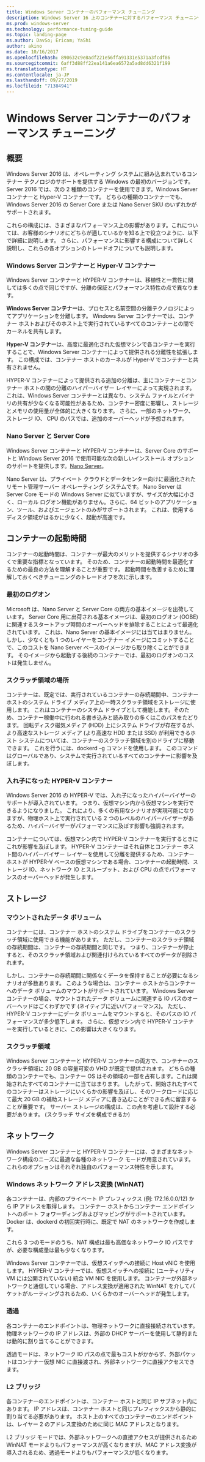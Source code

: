 ```yaml
---
title: Windows Server コンテナーのパフォーマンス チューニング
description: Windows Server 16 上のコンテナーに対するパフォーマンス チューニングに関する推奨事項
ms.prod: windows-server
ms.technology: performance-tuning-guide
ms.topic: landing-page
ms.author: DavSo; Ericam; YaShi
author: akino
ms.date: 10/16/2017
ms.openlocfilehash: 890632c9e8adf221e56ffa91331e5371a3fcdf86
ms.sourcegitcommit: 6aff3d88ff22ea141a6ea6572a5ad8dd6321f199
ms.translationtype: HT
ms.contentlocale: ja-JP
ms.lasthandoff: 09/27/2019
ms.locfileid: "71384941"
---
```

# <a name="performance-tuning-windows-server-containers"></a>Windows Server コンテナーのパフォーマンス チューニング

## <a name="introduction"></a>概要
Windows Server 2016 は、オペレーティング システムに組み込まれているコンテナー テクノロジのサポートを提供する Windows の最初のバージョンです。 Server 2016 では、次の 2 種類のコンテナーを使用できます。Windows Server コンテナーと Hyper-V コンテナーです。 どちらの種類のコンテナーでも、Windows Server 2016 の Server Core または Nano Server SKU のいずれかがサポートされます。 

これらの構成には、さまざまなパフォーマンス上の影響があります。これについては、お客様のシナリオにどちらが適しているかを知る上で役立つように、以下で詳細に説明します。 さらに、パフォーマンスに影響する構成について詳しく説明し、これらの各オプションのトレードオフについても説明します。

### <a name="windows-server-container-and-hyper-v-containers"></a>Windows Server コンテナーと Hyper-V コンテナー

Windows Server コンテナーと HYPER-V コンテナーは、移植性と一貫性に関しては多くの点で同じですが、分離の保証とパフォーマンス特性の点で異なります。

**Windows Server コンテナー**は、プロセスと名前空間の分離テクノロジによってアプリケーションを分離します。 Windows Server コンテナーでは、コンテナー ホストおよびそのホスト上で実行されているすべてのコンテナーとの間でカーネルを共有します。

**Hyper-V コンテナー**は、高度に最適化された仮想マシンで各コンテナーを実行することで、Windows Server コンテナーによって提供される分離性を拡張します。 この構成では、コンテナー ホストのカーネルが Hyper-V でコンテナーと共有されません。

HYPER-V コンテナーによって提供される追加の分離は、主にコンテナーとコンテナー ホストの間の分離のハイパーバイザー レイヤーによって実現されます。 これは、Windows Server コンテナーとは異なり、システム ファイルとバイナリの共有が少なくなる可能性があるため、コンテナー密度に影響し、ストレージとメモリの使用量が全体的に大きくなります。 さらに、一部のネットワーク、ストレージ IO、 CPU のパスでは、追加のオーバーヘッドが予想されます。

### <a name="nano-server-and-server-core"></a>Nano Server と Server Core

Windows Server コンテナーと HYPER-V コンテナーは、Server Core のサポートと Windows Server 2016 で使用可能な次の新しいインストール オプションのサポートを提供します。[Nano Server](https://technet.microsoft.com/windows-server-docs/compute/nano-server/getting-started-with-nano-server)。 

Nano Server は、プライベート クラウドとデータセンター向けに最適化されたリモート管理サーバー オペレーティング システムです。 Nano Server は Server Core モードの Windows Server に似ていますが、サイズが大幅に小さく、ローカル ログオン機能がありません。さらに、64 ビットのアプリケーション、ツール、およびエージェントのみがサポートされます。 これは、使用するディスク領域がはるかに少なく、起動が高速です。

## <a name="container-start-up-time"></a>コンテナーの起動時間
コンテナーの起動時間は、コンテナーが最大のメリットを提供するシナリオの多くで重要な指標となっています。 そのため、コンテナーの起動時間を最適化するための最良の方法を理解することが重要です。 起動時間を改善するために理解しておくべきチューニングのトレードオフを次に示します。

### <a name="first-logon"></a>最初のログオン

Microsoft は、Nano Server と Server Core の両方の基本イメージを出荷しています。 Server Core 用に出荷される基本イメージは、最初のログオン (OOBE) に関連するスタートアップ時間のオーバーヘッドを排除することによって最適化されています。 これは、Nano Server の基本イメージには当てはまりません。 しかし、少なくとも 1 つのレイヤーをコンテナー イメージにコミットすることで、このコストを Nano Server ベースのイメージから取り除くことができます。 そのイメージから起動する後続のコンテナーでは、最初のログオンのコストは発生しません。
### <a name="scratch-space-location"></a>スクラッチ領域の場所

コンテナーは、既定では、実行されているコンテナーの存続期間中、コンテナー ホストのシステム ドライブ メディア上の一時スクラッチ領域をストレージに使用します。 これはコンテナーのシステム ドライブとして機能します。そのため、コンテナー稼働中に行われる書き込みと読み取りの多くはこのパスをたどります。 回転ディスク磁気メディア (HDD) 上にシステム ドライブが存在するが、より高速なストレージ メディア (より高速な HDD または SSD) が利用できるホスト システムについては、コンテナーのスクラッチ領域を別のドライブに移動できます。 これを行うには、dockerd –g コマンドを使用します。 このコマンドはグローバルであり、システムで実行されているすべてのコンテナーに影響を及ぼします。

### <a name="nested-hyper-v-containers"></a>入れ子になった HYPER-V コンテナー
Windows Server 2016 の HYPER-V では、入れ子になったハイパーバイザーのサポートが導入されています。 つまり、仮想マシン内から仮想マシンを実行できるようになりました。 これにより、多くの有用なシナリオが実現可能になりますが、物理ホスト上で実行されている 2 つのレベルのハイパーバイザーがあるため、ハイパーバイザーがパフォーマンスに及ぼす影響も強調されます。

コンテナーについては、仮想マシン内で HYPER-V コンテナーを実行するときにこれが影響を及ぼします。 HYPER-V コンテナーはそれ自体とコンテナー ホスト間のハイパーバイザー レイヤーを使用して分離を提供するため、コンテナー ホストが HYPER-V ベースの仮想マシンである場合、コンテナーの起動時間、ストレージ IO、ネットワーク IO とスループット、および CPU の点でパフォーマンスのオーバーヘッドが発生します。

## <a name="storage"></a>ストレージ
### <a name="mounted-data-volumes"></a>マウントされたデータ ボリューム

コンテナーには、コンテナー ホストのシステム ドライブをコンテナーのスクラッチ領域に使用できる機能があります。 ただし、コンテナーのスクラッチ領域の存続期間は、コンテナーの存続期間と同じです。 つまり、コンテナーが停止すると、そのスクラッチ領域および関連付けられているすべてのデータが削除されます。

しかし、コンテナーの存続期間に関係なくデータを保持することが必要になるシナリオが多数あります。 このような場合は、コンテナー ホストからコンテナーへのデータ ボリュームのマウントがサポートされています。 Windows Server コンテナーの場合、マウントされたデータ ボリュームに関連する IO パスのオーバーヘッドはごくわずかです (ネイティブに近いパフォーマンス)。 ただし、HYPER-V コンテナーにデータ ボリュームをマウントすると、そのパスの IO パフォーマンスが多少低下します。 さらに、仮想マシン内で HYPER-V コンテナーを実行しているときに、この影響は大きくなります。

### <a name="scratch-space"></a>スクラッチ領域

Windows Server コンテナーと HYPER-V コンテナーの両方で、コンテナーのスクラッチ領域に 20 GB の容量可変の VHD が既定で提供されます。 どちらの種類のコンテナーでも、コンテナー OS はその領域の一部を占有します。これは開始されたすべてのコンテナーに当てはまります。 したがって、開始されたすべてのコンテナーはストレージにいくらかの影響を及ぼし、そのワークロードに応じて最大 20 GB の補助ストレージ メディアに書き込むことができる点に留意することが重要です。 サーバー ストレージの構成は、この点を考慮して設計する必要があります。
(スクラッチ サイズを構成できるか)

## <a name="networking"></a>ネットワーク
Windows Server コンテナーと HYPER-V コンテナーには、さまざまなネットワーク構成のニーズに最適な各種のネットワーク モードが用意されています。 これらのオプションはそれぞれ独自のパフォーマンス特性を示します。

### <a name="windows-network-address-translation-winnat"></a>Windows ネットワーク アドレス変換 (WinNAT)

各コンテナーは、内部のプライベート IP プレフィックス (例: 172.16.0.0/12) から IP アドレスを取得します。 コンテナー ホストからコンテナー エンドポイントへのポート フォワーディングおよびマッピングがサポートされています。 Docker は、dockerd の初回実行時に、既定で NAT のネットワークを作成します。

これら 3 つのモードのうち、NAT 構成は最も高価なネットワーク IO パスですが、必要な構成量は最も少なくなります。 

Windows Server コンテナーでは、仮想スイッチへの接続に Host vNIC を使用します。 HYPER-V コンテナーでは、仮想スイッチへの接続に (ユーティリティ VM には公開されていない) 統合 VM NIC を使用します。 コンテナーが外部ネットワークと通信している場合、アドレス変換が適用された WinNAT を介してパケットがルーティングされるため、いくらかのオーバーヘッドが発生します。

### <a name="transparent"></a>透過

各コンテナーのエンドポイントは、物理ネットワークに直接接続されています。 物理ネットワークの IP アドレスは、外部の DHCP サーバーを使用して静的または動的に割り当てることができます。

透過モードは、ネットワーク IO パスの点で最もコストがかからず、外部パケットはコンテナー仮想 NIC に直接渡され、外部ネットワークに直接アクセスできます。

### <a name="l2-bridge"></a>L2 ブリッジ
各コンテナーのエンドポイントは、コンテナー ホストと同じ IP サブネット内にあります。 IP アドレスは、コンテナー ホストと同じプレフィックスから静的に割り当てる必要があります。 ホスト上のすべてのコンテナーのエンドポイントは、レイヤー 2 のアドレス変換のために同じ MAC アドレスとなります。

L2 ブリッジ モードでは、外部ネットワークへの直接アクセスが提供されるため WinNAT モードよりもパフォーマンスが高くなりますが、MAC アドレス変換が導入されるため、透過モードよりもパフォーマンスが低くなります。




